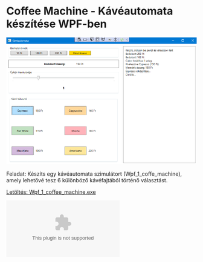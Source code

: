 # Coffee Machine - Kávéautomata készítése WPF-ben

![coffemachine](PICTURES/WPF_1_coffee_machine.png)

Feladat: Készíts egy kávéautomata szimulátort (Wpf_1_coffe_machine), amely lehetővé tesz 6 különböző kávéfajtából történő választást.

[Letöltés: Wpf_1_coffee_machine.exe](https://github.com/m0zs0/OOP-CS/EXE/Wpf_1_coffee_machine.exe)

![coffemachine](EXE/Wpf_1_coffee_machine.exe)

